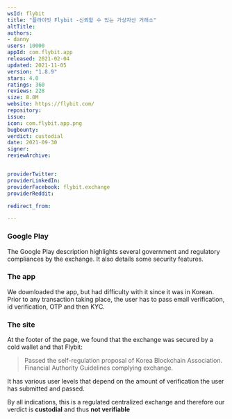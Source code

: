 ```yaml
---
wsId: flybit
title: "플라이빗 Flybit -신뢰할 수 있는 가상자산 거래소"
altTitle: 
authors:
- danny
users: 10000
appId: com.flybit.app
released: 2021-02-04
updated: 2021-11-05
version: "1.8.9"
stars: 4.0
ratings: 360
reviews: 228
size: 8.0M
website: https://flybit.com/
repository: 
issue: 
icon: com.flybit.app.png
bugbounty: 
verdict: custodial
date: 2021-09-30
signer: 
reviewArchive:


providerTwitter: 
providerLinkedIn: 
providerFacebook: flybit.exchange
providerReddit: 

redirect_from:

---
```



### Google Play

The Google Play description highlights several government and regulatory compliances by the exchange. It also details some security features.


### The app

We downloaded the app, but had difficulty with it since it was in Korean. Prior to any transaction taking place, the user has to pass email verification, id verification, OTP and then KYC. 

### The site

At the footer of the page, we found that the exchange was secured by a cold wallet and that Flybit:

> Passed the self-regulation proposal of Korea Blockchain Association. Financial Authority Guidelines complying exchange. 

It has various user levels that depend on the amount of verification the user has submitted and passed.

By all indications, this is a regulated centralized exchange and therefore our verdict is **custodial** and thus **not verifiable**
